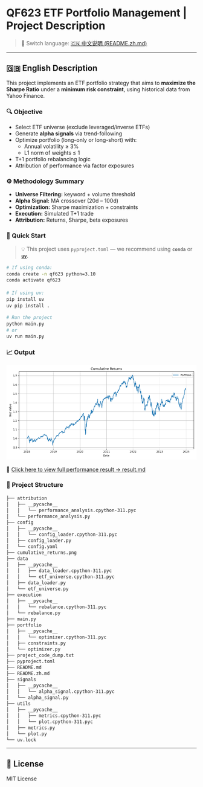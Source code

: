 # QF623 ETF Portfolio Management | Project Description

> 📌 Switch language: [🇨🇳 中文说明 (README.zh.md)](./README.zh.md)

---

## 🇬🇧 English Description

This project implements an ETF portfolio strategy that aims to **maximize the Sharpe Ratio** under a **minimum risk constraint**, using historical data from Yahoo Finance.

### 🔍 Objective

- Select ETF universe (exclude leveraged/inverse ETFs)
- Generate **alpha signals** via trend-following
- Optimize portfolio (long-only or long-short) with:
  - Annual volatility ≥ 3%
  - L1 norm of weights ≤ 1
- T+1 portfolio rebalancing logic
- Attribution of performance via factor exposures

### ⚙️ Methodology Summary

- **Universe Filtering:** keyword + volume threshold  
- **Alpha Signal:** MA crossover (20d – 100d)  
- **Optimization:** Sharpe maximization + constraints  
- **Execution:** Simulated T+1 trade  
- **Attribution:** Returns, Sharpe, beta exposures

### 🚀 Quick Start

> 💡 This project uses `pyproject.toml` — we recommend using **`conda`** or **[`uv`](https://github.com/astral-sh/uv)**.

```bash
# If using conda:
conda create -n qf623 python=3.10
conda activate qf623

# If using uv:
pip install uv
uv pip install .
```

```bash
# Run the project
python main.py
# or
uv run main.py
```

### 📈 Output

![Portfolio Cumulative Returns](./cumulative_returns.png)

📄 [Click here to view full performance result → result.md](./result.md)

### 📁 Project Structure

```
├── attribution
│   ├── __pycache__
│   │   └── performance_analysis.cpython-311.pyc
│   └── performance_analysis.py
├── config
│   ├── __pycache__
│   │   └── config_loader.cpython-311.pyc
│   ├── config_loader.py
│   └── config.yaml
├── cumulative_returns.png
├── data
│   ├── __pycache__
│   │   ├── data_loader.cpython-311.pyc
│   │   └── etf_universe.cpython-311.pyc
│   ├── data_loader.py
│   └── etf_universe.py
├── execution
│   ├── __pycache__
│   │   └── rebalance.cpython-311.pyc
│   └── rebalance.py
├── main.py
├── portfolio
│   ├── __pycache__
│   │   └── optimizer.cpython-311.pyc
│   ├── constraints.py
│   └── optimizer.py
├── project_code_dump.txt
├── pyproject.toml
├── README.md
├── README.zh.md
├── signals
│   ├── __pycache__
│   │   └── alpha_signal.cpython-311.pyc
│   └── alpha_signal.py
├── utils
│   ├── __pycache__
│   │   ├── metrics.cpython-311.pyc
│   │   └── plot.cpython-311.pyc
│   ├── metrics.py
│   └── plot.py
└── uv.lock
```

---

## 📜 License

MIT License